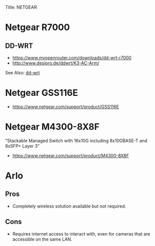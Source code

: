 Title: NETGEAR

# Netgear R7000

## DD-WRT

- <https://www.myopenrouter.com/downloads/dd-wrt-r7000>
- <http://www.desipro.de/ddwrt/K3-AC-Arm/>

See Also: [dd-wrt](dd-wrt)

# Netgear GSS116E

- <https://www.netgear.com/support/product/GSS116E>

# Netgear M4300-8X8F

"Stackable Managed Switch with 16x10G including 8x10GBASE-T and 8xSFP+ Layer 3"

- <https://www.netgear.com/support/product/M4300-8X8F>

# Arlo

## Pros

- Completely wireless solution available but not required.

## Cons

- Requires internet access to interact with, even for cameras that are accessible on the same LAN.
